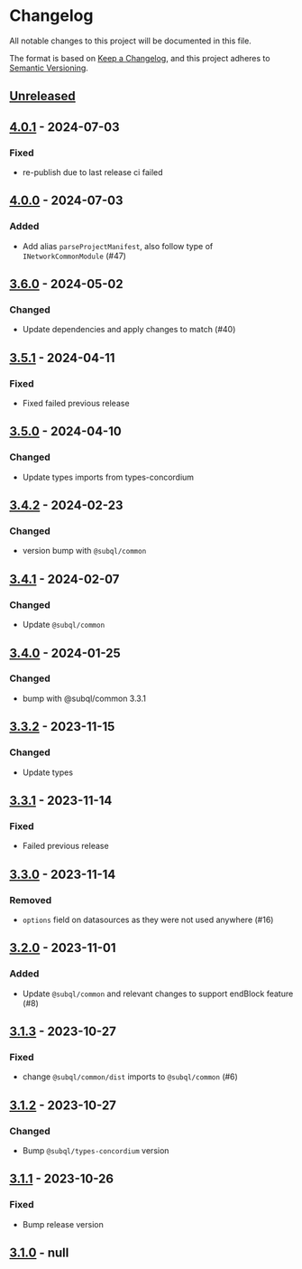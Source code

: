 # Changelog
All notable changes to this project will be documented in this file.

The format is based on [Keep a Changelog](https://keepachangelog.com/en/1.0.0/),
and this project adheres to [Semantic Versioning](https://semver.org/spec/v2.0.0.html).

## [Unreleased]


## [4.0.1] - 2024-07-03
### Fixed
- re-publish due to last release ci failed

## [4.0.0] - 2024-07-03
### Added
- Add alias `parseProjectManifest`, also follow type of `INetworkCommonModule` (#47)

## [3.6.0] - 2024-05-02
### Changed
- Update dependencies and apply changes to match (#40)

## [3.5.1] - 2024-04-11
### Fixed
- Fixed failed previous release

## [3.5.0] - 2024-04-10
### Changed
- Update types imports from types-concordium

## [3.4.2] - 2024-02-23
### Changed
- version bump with `@subql/common`

## [3.4.1] - 2024-02-07
### Changed
- Update `@subql/common`

## [3.4.0] - 2024-01-25
### Changed
- bump with @subql/common 3.3.1

## [3.3.2] - 2023-11-15
### Changed
- Update types

## [3.3.1] - 2023-11-14
### Fixed
- Failed previous release

## [3.3.0] - 2023-11-14
### Removed
- `options` field on datasources as they were not used anywhere (#16)

## [3.2.0] - 2023-11-01
### Added
- Update `@subql/common` and relevant changes to support endBlock feature (#8)

## [3.1.3] - 2023-10-27
### Fixed
- change `@subql/common/dist` imports to `@subql/common` (#6)

## [3.1.2] - 2023-10-27
### Changed
- Bump `@subql/types-concordium`  version

## [3.1.1] - 2023-10-26
### Fixed
- Bump release version

## [3.1.0] - null
[Unreleased]: https://github.com/subquery/subql-concordium/compare/common-concordium/4.0.1...HEAD
[4.0.1]: https://github.com/subquery/subql-concordium/compare/common-concordium/4.0.0...common-concordium/4.0.1
[4.0.0]: https://github.com/subquery/subql-concordium/compare/common-concordium/3.6.0...common-concordium/4.0.0
[3.6.0]: https://github.com/subquery/subql-concordium/compare/common-concordium/3.5.1...common-concordium/3.6.0
[3.5.1]: https://github.com/subquery/subql-concordium/compare/common-concordium/3.5.0...common-concordium/3.5.1
[3.5.0]: https://github.com/subquery/subql-concordium/compare/common-concordium/3.4.2...common-concordium/3.5.0
[3.4.2]: https://github.com/subquery/subql-concordium/compare/common-concordium/3.4.1...common-concordium/3.4.2
[3.4.1]: https://github.com/subquery/subql-concordium/compare/common-concordium/3.4.0...common-concordium/3.4.1
[3.4.0]: https://github.com/subquery/subql-concordium/compare/common-concordium/3.3.2...common-concordium/3.4.0
[3.3.2]: https://github.com/subquery/subql-concordium/compare/common-concordium/3.3.1...common-concordium/3.3.2
[3.3.1]: https://github.com/subquery/subql-concordium/compare/common-concordium/3.3.0...common-concordium/3.3.1
[3.3.0]: https://github.com/subquery/subql-concordium/compare/common-concordium/3.2.0...common-concordium/3.3.0
[3.2.0]: https://github.com/subquery/subql-concordium/compare/common-concordium/3.1.3...common-concordium/3.2.0
[3.1.3]: https://github.com/subquery/subql-concordium/compare/common-concordium/3.1.2...common-concordium/3.1.3
[3.1.2]: https://github.com/subquery/subql-concordium/compare/common-concordium/3.1.1...common-concordium/3.1.2
[3.1.1]: https://github.com/subquery/subql-concordium/compare/common-concordium/3.1.0...common-concordium/3.1.1
[3.1.0]: https://github.com/subquery/subql-stellar/tag/v3.1.0
